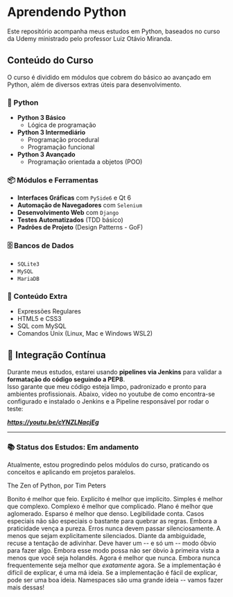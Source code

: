 # Aprendendo Python

Este repositório acompanha meus estudos em Python, baseados no curso da Udemy ministrado pelo professor Luiz Otávio Miranda.

## Conteúdo do Curso

O curso é dividido em módulos que cobrem do básico ao avançado em Python, além de diversos extras úteis para desenvolvimento.

### 🐍 Python

- **Python 3 Básico**  
  - Lógica de programação
- **Python 3 Intermediário**  
  - Programação procedural  
  - Programação funcional
- **Python 3 Avançado**  
  - Programação orientada a objetos (POO)

### 📦 Módulos e Ferramentas

- **Interfaces Gráficas** com `PySide6` e Qt 6  
- **Automação de Navegadores** com `Selenium`  
- **Desenvolvimento Web** com `Django`  
- **Testes Automatizados** (TDD básico)  
- **Padrões de Projeto** (Design Patterns - GoF)

### 🗄️ Bancos de Dados

- `SQLite3`
- `MySQL`
- `MariaDB`

### 🌟 Conteúdo Extra

- Expressões Regulares
- HTML5 e CSS3
- SQL com MySQL
- Comandos Unix (Linux, Mac e Windows WSL2)

## 🔧 Integração Contínua

Durante meus estudos, estarei usando **pipelines via Jenkins** para validar a **formatação do código seguindo a PEP8**.  
Isso garante que meu código esteja limpo, padronizado e pronto para ambientes profissionais.
Abaixo, vídeo no youtube de como encontra-se configurado e instalado o Jenkins e a Pipeline responsável por rodar o teste:

***https://youtu.be/cYNZLNacjEg***

---

### 📚 **Status dos Estudos:** Em andamento  
Atualmente, estou progredindo pelos módulos do curso, praticando os conceitos e aplicando em projetos paralelos.

The Zen of Python, por Tim Peters

Bonito é melhor que feio.
Explícito é melhor que implícito.
Simples é melhor que complexo.
Complexo é melhor que complicado.
Plano é melhor que aglomerado.
Esparso é melhor que denso.
Legibilidade conta.
Casos especiais não são especiais o bastante para quebrar as regras.
Embora a praticidade vença a pureza.
Erros nunca devem passar silenciosamente.
A menos que sejam explicitamente silenciados.
Diante da ambiguidade, recuse a tentação de adivinhar.
Deve haver um -- e só um -- modo óbvio para fazer algo.
Embora esse modo possa não ser óbvio à primeira vista a menos que você seja holandês.
Agora é melhor que nunca.
Embora nunca frequentemente seja melhor que *exatamente* agora.
Se a implementação é difícil de explicar, é uma má ideia.
Se a implementação é fácil de explicar, pode ser uma boa ideia.
Namespaces são uma grande ideia -- vamos fazer mais dessas!